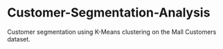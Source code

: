# Customer-Segmentation-Analysis
Customer segmentation using K-Means clustering on the Mall Customers dataset.
